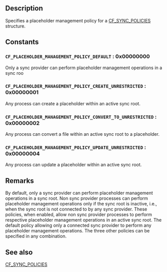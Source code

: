 ## Description

Specifies a placeholder management policy for a [CF_SYNC_POLICIES](https://learn.microsoft.com/windows/win32/api/cfapi/ns-cfapi-cf_sync_policies) structure.

## Constants

### `CF_PLACEHOLDER_MANAGEMENT_POLICY_DEFAULT` : 0x00000000
Only a sync provider can perform placeholder management operations in a sync roo

### `CF_PLACEHOLDER_MANAGEMENT_POLICY_CREATE_UNRESTRICTED` : 0x00000001

Any process can create a placeholder within an active sync root.

### `CF_PLACEHOLDER_MANAGEMENT_POLICY_CONVERT_TO_UNRESTRICTED` : 0x00000002

Any process can convert a file within an active sync root to a placeholder.

### `CF_PLACEHOLDER_MANAGEMENT_POLICY_UPDATE_UNRESTRICTED` : 0x00000004

Any process can update a placeholder within an active sync root.

## Remarks

By default, only a sync provider can perform placeholder management operations in a sync root. Non sync provider processes can perform placeholder management operations only if the sync root is inactive, i.e., when the sync root is not connected to by any sync provider. These policies, when enabled, allow non sync provider processes to perform respective placeholder management operations in an active sync root. The default policy allowing only a connected sync provider to perform any placeholder management operations. The three other policies can be specified in any combination.

## See also

[CF_SYNC_POLICIES](https://learn.microsoft.com/windows/win32/api/cfapi/ns-cfapi-cf_sync_policies)